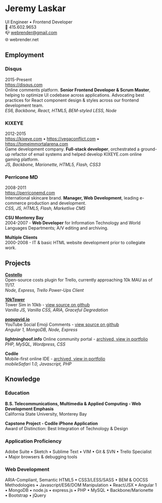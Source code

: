 Jeremy Laskar
=============
UI Engineer • Frontend Developer  
📱 415.602.9653  
📪 webrender@gmail.com  
🌐 webrender.net  

Employment
----------
### Disqus
2015-Present  
https://disqus.com  
Online comments platform. __Senior Frontend Developer & Scrum Master__, helping to optimize UI codebase across applications. Advocating best practices for React component design & styles across our frontend development team.  
_ES6, Backbone, React, HTML5, BEM-styled LESS, Node_

### KIXEYE
2012-2015  
https://kixeye.com • https://vegaconflict.com • https://tomeimmortalarena.com  
Game development company. __Full-stack developer__, orchestrated a ground-up refactor of email systems and helped develop KIXEYE.com online gaming platform.  
_JS, Backbone, Marionette, HTML5, Flash, CSS3_

### Perricone MD
2008-2011  
https://perriconemd.com  
International skincare brand. __Manager, Web Development__, leading e-commerce production and development.  
_CSS, JS, HTML5, Flash, Marketlive CMS_

__CSU Monterey Bay__  
2004-2007 - __Web Developer__ for Information Technology and World Languages Departments; A/V editing and archiving.  
  
__Multiple Clients__  
2000-2008 - IT & basic HTML website development prior to collegiate work.

Projects
--------
__[Costello](https://info.trello.com/power-ups/costello)__    
Open-source costs plugin for Trello, currently approaching 10k MAU as of 11/17.  
_Node, Express, Trello Power-Ups Client_

__[10kTower](https://10ktower.webrender.net)__  
Tower Sim in 10kb - [view source on github](https://github.com/webrender/10ktower)  
_Vanilla JS, Vanilla CSS, ARIA, Graceful Degredation_

__[popupvid.io](https://popupvid.io)__  
YouTube Social Emoji Comments - [view source on github](https://github.com/webrender/popupvid.io)  
_Angular 1, MongoDB, Node, Express_

__lightninghoof.info__
Online community portal - [archived, view in portfolio](https://webrender.github.io/2011/01/01/wow-community-websites-source-code-available-upon.html)  
_PHP, MySQL, Wordpress, CSS_

__Codile__  
Mobile-first online IDE - [archived, view in portfolio](https://webrender.github.io/2008/07/01/codile-mobile-ide-source-code-available-upon.html)  
_mobileSafari 1.0, Javascript, PHP_

Knowledge
---------
### Education
__B.S. Telecommunications, Multimedia & Applied Computing - Web Development Emphasis__  
California State University, Monterey Bay
  
__Capstone Project - Codile iPhone Application__  
Award of Distinction: Best Integration of Technology & Design

### Application Proficiency
Adobe Suite • Sketch • Sublime Text • VIM • Git & SVN • Trello Specialist • Major browsers & debugging tools

### Web Development
ARIA-Compliant, Semantic HTML5 • CSS3/LESS/SASS • BEM & OOCSS Methodologies • Javascript/ES6/DOM Manipulation • React/JSX • Angular 1 • MongoDB • node.js • express.js • PHP • MySQL • Backbone/Marionette • Bootstrap • jQuery
